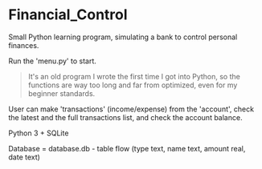 # Financial_Control
Small Python learning program, simulating a bank to control personal finances.

Run the 'menu.py' to start.

> It's an old program I wrote the first time I got into Python, so the functions are way too long and far from optimized, even for my beginner standards.

User can make 'transactions' (income/expense) from the 'account', check the latest and the full transactions list, and check the account balance.

Python 3 + SQLite

Database = database.db - table flow (type text, name text, amount real, date text)
